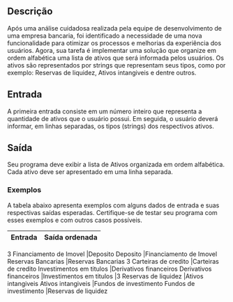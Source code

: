 ## Descrição
Após uma análise cuidadosa realizada pela equipe de desenvolvimento de uma empresa bancaria, foi identificado a necessidade de uma nova funcionalidade para otimizar os processos e melhorias da experiência dos usuários. Agora, sua tarefa é implementar uma solução que organize em ordem alfabética uma lista de ativos que será informada pelos usuários. Os ativos são representados por strings que representam seus tipos, como por exemplo: Reservas de liquidez, Ativos intangiveis e dentre outros.

## Entrada
A primeira entrada consiste em um número inteiro que representa a  quantidade de ativos que o usuário possui. Em seguida, o usuário deverá  informar, em linhas separadas, os tipos (strings) dos respectivos ativos.

## Saída
Seu programa deve exibir a lista de Ativos organizada em ordem alfabética. Cada ativo deve ser apresentado em uma linha separada.

### Exemplos
A tabela abaixo apresenta exemplos com alguns dados de entrada e suas respectivas saídas esperadas. Certifique-se de testar seu programa com esses exemplos e com outros casos possíveis.

|Entrada                 |	Saída ordenada |
|---|---|
3
Financiamento de Imovel  |Deposito
Deposito                 |Financiamento de Imovel
Reservas Bancarias       |Reservas Bancarias
3
Carteiras de credito     |Carteiras de credito
Investimentos em titulos |Derivativos financeiros
Derivativos financeiros	 |Investimentos em titulos
|3
Reservas de liquidez     |Ativos intangiveis
Ativos intangiveis       |Fundos de investimento
Fundos de investimento   |Reservas de liquidez	

